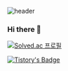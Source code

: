 ![header](https://capsule-render.vercel.app/api?type=wave&color=auto&height=300&section=header&text=Hello!&fontSize=70)

### Hi there 👋

<!--
**raminkim/raminkim** is a ✨ _special_ ✨ repository because its `README.md` (this file) appears on your GitHub profile.

Here are some ideas to get you started:

- 🔭 I’m currently working on ...
- 🌱 I’m currently learning ...
- 👯 I’m looking to collaborate on ...
- 🤔 I’m looking for help with ...
- 💬 Ask me about ...
- 📫 How to reach me: ...
- 😄 Pronouns: ...
- ⚡ Fun fact: ...
-->
[![Solved.ac 프로필](http://mazassumnida.wtf/api/v2/generate_badge?boj=wingjc9979)](https://solved.ac/wingjc9979)

[![Tistory's Badge](https://github-readme-tistory-card.vercel.app/api/badge?name=ramin0119&theme=tistory)](https://ramin0119.tistory.com)
